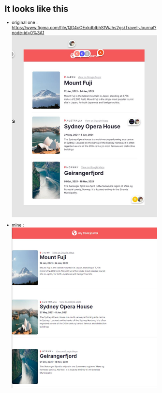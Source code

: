 # It looks like this

- original one : https://www.figma.com/file/QG4cOExkdbIbhSfWJhs2gs/Travel-Journal?node-id=0%3A1
  ![original one](https://github.com/SphereSRYN/React-Course2022/blob/main/travel-journal/src/result_from_figma.JPG)

- mine :
  ![mine](./travel-journal/src/result_mine.JPG)

